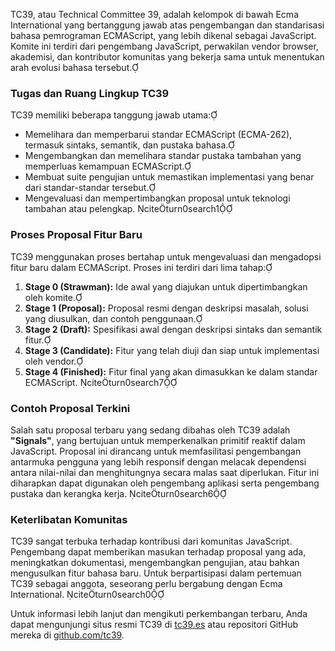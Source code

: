 TC39, atau Technical Committee 39, adalah kelompok di bawah Ecma International yang bertanggung jawab atas pengembangan dan standarisasi bahasa pemrograman ECMAScript, yang lebih dikenal sebagai JavaScript. Komite ini terdiri dari pengembang JavaScript, perwakilan vendor browser, akademisi, dan kontributor komunitas yang bekerja sama untuk menentukan arah evolusi bahasa tersebut.

### Tugas dan Ruang Lingkup TC39

TC39 memiliki beberapa tanggung jawab utama:

- Memelihara dan memperbarui standar ECMAScript (ECMA-262), termasuk sintaks, semantik, dan pustaka bahasa.
- Mengembangkan dan memelihara standar pustaka tambahan yang memperluas kemampuan ECMAScript.
- Membuat suite pengujian untuk memastikan implementasi yang benar dari standar-standar tersebut.
- Mengevaluasi dan mempertimbangkan proposal untuk teknologi tambahan atau pelengkap. citeturn0search1

### Proses Proposal Fitur Baru

TC39 menggunakan proses bertahap untuk mengevaluasi dan mengadopsi fitur baru dalam ECMAScript. Proses ini terdiri dari lima tahap:

1. **Stage 0 (Strawman):** Ide awal yang diajukan untuk dipertimbangkan oleh komite.
2. **Stage 1 (Proposal):** Proposal resmi dengan deskripsi masalah, solusi yang diusulkan, dan contoh penggunaan.
3. **Stage 2 (Draft):** Spesifikasi awal dengan deskripsi sintaks dan semantik fitur.
4. **Stage 3 (Candidate):** Fitur yang telah diuji dan siap untuk implementasi oleh vendor.
5. **Stage 4 (Finished):** Fitur final yang akan dimasukkan ke dalam standar ECMAScript. citeturn0search7

### Contoh Proposal Terkini

Salah satu proposal terbaru yang sedang dibahas oleh TC39 adalah **"Signals"**, yang bertujuan untuk memperkenalkan primitif reaktif dalam JavaScript. Proposal ini dirancang untuk memfasilitasi pengembangan antarmuka pengguna yang lebih responsif dengan melacak dependensi antara nilai-nilai dan menghitungnya secara malas saat diperlukan. Fitur ini diharapkan dapat digunakan oleh pengembang aplikasi serta pengembang pustaka dan kerangka kerja. citeturn0search6

### Keterlibatan Komunitas

TC39 sangat terbuka terhadap kontribusi dari komunitas JavaScript. Pengembang dapat memberikan masukan terhadap proposal yang ada, meningkatkan dokumentasi, mengembangkan pengujian, atau bahkan mengusulkan fitur bahasa baru. Untuk berpartisipasi dalam pertemuan TC39 sebagai anggota, seseorang perlu bergabung dengan Ecma International. citeturn0search0

Untuk informasi lebih lanjut dan mengikuti perkembangan terbaru, Anda dapat mengunjungi situs resmi TC39 di [tc39.es](https://tc39.es/) atau repositori GitHub mereka di [github.com/tc39](https://github.com/tc39). 